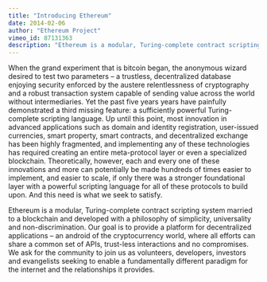 ```yaml
---
title: "Introducing Ethereum"
date: 2014-02-06
author: "Ethereum Project"
vimeo_id: 87131363
description: "Ethereum is a modular, Turing-complete contract scripting system married to a blockchain and developed with a philosophy of simplicity, universality and non-discrimination."
---
```


When the grand experiment that is bitcoin began, the anonymous wizard desired to test two parameters – a trustless, decentralized database enjoying security enforced by the austere relentlessness of cryptography and a robust transaction system capable of sending value across the world without intermediaries. Yet the past five years years have painfully demonstrated a third missing feature: a sufficiently powerful Turing-complete scripting language. Up until this point, most innovation in advanced applications such as domain and identity registration, user-issued currencies, smart property, smart contracts, and decentralized exchange has been highly fragmented, and implementing any of these technologies has required creating an entire meta-protocol layer or even a specialized blockchain. Theoretically, however, each and every one of these innovations and more can potentially be made hundreds of times easier to implement, and easier to scale, if only there was a stronger foundational layer with a powerful scripting language for all of these protocols to build upon. And this need is what we seek to satisfy.

Ethereum is a modular, Turing-complete contract scripting system married to a blockchain and developed with a philosophy of simplicity, universality and non-discrimination. Our goal is to provide a platform for decentralized applications – an android of the cryptocurrency world, where all efforts can share a common set of APIs, trust-less interactions and no compromises. We ask for the community to join us as volunteers, developers, investors and evangelists seeking to enable a fundamentally different paradigm for the internet and the relationships it provides.
